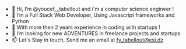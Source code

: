 - 👋   Hi, I’m @youcef__tabellout and i'm a computer science engineer !
- 👀   I’m a Full Stack Web Developer, Using Javascript frameworks and Python
- 🌱   With more then 2 years experience in coding with startups ! 
- 💞️   I’m looking for new ADVENTURES in freelance projects and startups
- 📫   Let's Stay in touch, Send me an email at fy_tabellout@esi.dz

<!---
youcefTab/youcefTab is a ✨ special ✨ repository because its `README.md` (this file) appears on your GitHub profile.
You can click the Preview link to take a look at your changes.
--->
